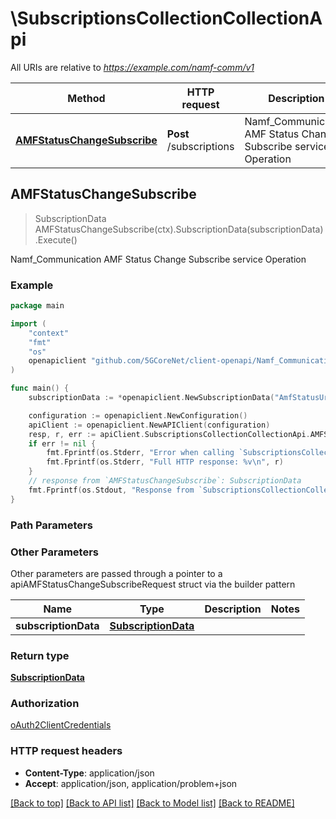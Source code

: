 # \SubscriptionsCollectionCollectionApi

All URIs are relative to *https://example.com/namf-comm/v1*

Method | HTTP request | Description
------------- | ------------- | -------------
[**AMFStatusChangeSubscribe**](SubscriptionsCollectionCollectionApi.md#AMFStatusChangeSubscribe) | **Post** /subscriptions | Namf_Communication AMF Status Change Subscribe service Operation



## AMFStatusChangeSubscribe

> SubscriptionData AMFStatusChangeSubscribe(ctx).SubscriptionData(subscriptionData).Execute()

Namf_Communication AMF Status Change Subscribe service Operation

### Example

```go
package main

import (
    "context"
    "fmt"
    "os"
    openapiclient "github.com/5GCoreNet/client-openapi/Namf_Communication"
)

func main() {
    subscriptionData := *openapiclient.NewSubscriptionData("AmfStatusUri_example") // SubscriptionData | 

    configuration := openapiclient.NewConfiguration()
    apiClient := openapiclient.NewAPIClient(configuration)
    resp, r, err := apiClient.SubscriptionsCollectionCollectionApi.AMFStatusChangeSubscribe(context.Background()).SubscriptionData(subscriptionData).Execute()
    if err != nil {
        fmt.Fprintf(os.Stderr, "Error when calling `SubscriptionsCollectionCollectionApi.AMFStatusChangeSubscribe``: %v\n", err)
        fmt.Fprintf(os.Stderr, "Full HTTP response: %v\n", r)
    }
    // response from `AMFStatusChangeSubscribe`: SubscriptionData
    fmt.Fprintf(os.Stdout, "Response from `SubscriptionsCollectionCollectionApi.AMFStatusChangeSubscribe`: %v\n", resp)
}
```

### Path Parameters



### Other Parameters

Other parameters are passed through a pointer to a apiAMFStatusChangeSubscribeRequest struct via the builder pattern


Name | Type | Description  | Notes
------------- | ------------- | ------------- | -------------
 **subscriptionData** | [**SubscriptionData**](SubscriptionData.md) |  | 

### Return type

[**SubscriptionData**](SubscriptionData.md)

### Authorization

[oAuth2ClientCredentials](../README.md#oAuth2ClientCredentials)

### HTTP request headers

- **Content-Type**: application/json
- **Accept**: application/json, application/problem+json

[[Back to top]](#) [[Back to API list]](../README.md#documentation-for-api-endpoints)
[[Back to Model list]](../README.md#documentation-for-models)
[[Back to README]](../README.md)

